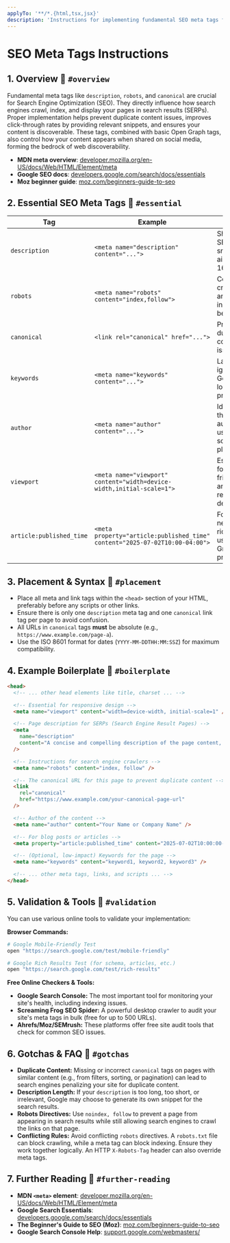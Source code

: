 ```yaml
---
applyTo: '**/*.{html,tsx,jsx}'
description: 'Instructions for implementing fundamental SEO meta tags for discoverability, crawling, and social previews.'
---
```


# SEO Meta Tags Instructions

## 1. Overview 🔗 `#overview`

Fundamental meta tags like `description`, `robots`, and `canonical` are crucial for Search Engine Optimization (SEO). They directly influence how search engines crawl, index, and display your pages in search results (SERPs). Proper implementation helps prevent duplicate content issues, improves click-through rates by providing relevant snippets, and ensures your content is discoverable. These tags, combined with basic Open Graph tags, also control how your content appears when shared on social media, forming the bedrock of web discoverability.

- **MDN meta overview**: [developer.mozilla.org/en-US/docs/Web/HTML/Element/meta](https://developer.mozilla.org/en-US/docs/Web/HTML/Element/meta)
- **Google SEO docs**: [developers.google.com/search/docs/essentials](https://developers.google.com/search/docs/essentials)
- **Moz beginner guide**: [moz.com/beginners-guide-to-seo](https://moz.com/beginners-guide-to-seo)

## 2. Essential SEO Meta Tags 🔗 `#essential`

| Tag                      | Example                                                                     | Notes                                                    |
| ------------------------ | --------------------------------------------------------------------------- | -------------------------------------------------------- |
| `description`            | `<meta name="description" content="...">`                                   | Shown as SERP snippet; aim for ≤ 160 chars.              |
| `robots`                 | `<meta name="robots" content="index,follow">`                               | Controls crawling and indexing behavior.                 |
| `canonical`              | `<link rel="canonical" href="...">`                                         | Prevents duplicate content issues.                       |
| `keywords`               | `<meta name="keywords" content="...">`                                      | Largely ignored by Google; low priority.                 |
| `author`                 | `<meta name="author" content="...">`                                        | Identifies the content author; used by some platforms.   |
| `viewport`               | `<meta name="viewport" content="width=device-width,initial-scale=1">`       | Essential for mobile-friendliness and responsive design. |
| `article:published_time` | `<meta property="article:published_time" content="2025-07-02T10:00-04:00">` | For news/blog rich results; uses Open Graph property.    |

## 3. Placement & Syntax 🔗 `#placement`

- Place all meta and link tags within the `<head>` section of your HTML, preferably before any scripts or other links.
- Ensure there is only one `description` meta tag and one `canonical` link tag per page to avoid confusion.
- All URLs in `canonical` tags **must** be absolute (e.g., `https://www.example.com/page-a`).
- Use the ISO 8601 format for dates (`YYYY-MM-DDTHH:MM:SSZ`) for maximum compatibility.

## 4. Example Boilerplate 🔗 `#boilerplate`

```html
<head>
  <!-- ... other head elements like title, charset ... -->

  <!-- Essential for responsive design -->
  <meta name="viewport" content="width=device-width, initial-scale=1" />

  <!-- Page description for SERPs (Search Engine Result Pages) -->
  <meta
    name="description"
    content="A concise and compelling description of the page content, under 160 characters."
  />

  <!-- Instructions for search engine crawlers -->
  <meta name="robots" content="index, follow" />

  <!-- The canonical URL for this page to prevent duplicate content -->
  <link
    rel="canonical"
    href="https://www.example.com/your-canonical-page-url"
  />

  <!-- Author of the content -->
  <meta name="author" content="Your Name or Company Name" />

  <!-- For blog posts or articles -->
  <meta property="article:published_time" content="2025-07-02T10:00:00-04:00" />

  <!-- (Optional, low-impact) Keywords for the page -->
  <meta name="keywords" content="keyword1, keyword2, keyword3" />

  <!-- ... other meta tags, links, and scripts ... -->
</head>
```

## 5. Validation & Tools 🔗 `#validation`

You can use various online tools to validate your implementation:

**Browser Commands:**

```bash
# Google Mobile-Friendly Test
open "https://search.google.com/test/mobile-friendly"

# Google Rich Results Test (for schema, articles, etc.)
open "https://search.google.com/test/rich-results"
```

**Free Online Checkers & Tools:**

- **Google Search Console:** The most important tool for monitoring your site's health, including indexing issues.
- **Screaming Frog SEO Spider:** A powerful desktop crawler to audit your site's meta tags in bulk (free for up to 500 URLs).
- **Ahrefs/Moz/SEMrush:** These platforms offer free site audit tools that check for common SEO issues.

## 6. Gotchas & FAQ 🔗 `#gotchas`

- **Duplicate Content:** Missing or incorrect `canonical` tags on pages with similar content (e.g., from filters, sorting, or pagination) can lead to search engines penalizing your site for duplicate content.
- **Description Length:** If your `description` is too long, too short, or irrelevant, Google may choose to generate its own snippet for the search results.
- **Robots Directives:** Use `noindex, follow` to prevent a page from appearing in search results while still allowing search engines to crawl the links on that page.
- **Conflicting Rules:** Avoid conflicting `robots` directives. A `robots.txt` file can block crawling, while a meta tag can block indexing. Ensure they work together logically. An HTTP `X-Robots-Tag` header can also override meta tags.

## 7. Further Reading 🔗 `#further-reading`

- **MDN `<meta>` element**: [developer.mozilla.org/en-US/docs/Web/HTML/Element/meta](https://developer.mozilla.org/en-US/docs/Web/HTML/Element/meta)
- **Google Search Essentials**: [developers.google.com/search/docs/essentials](https://developers.google.com/search/docs/essentials)
- **The Beginner's Guide to SEO (Moz)**: [moz.com/beginners-guide-to-seo](https://moz.com/beginners-guide-to-seo)
- **Google Search Console Help**: [support.google.com/webmasters/](https://support.google.com/webmasters/)
